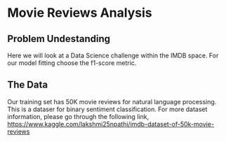 # Movie Reviews Analysis


## Problem Undestanding

Here we will look at a Data Science challenge within the IMDB space. For our model fitting choose the f1-score metric.

## The Data

Our training set has 50K movie reviews for natural language processing. This is a dataser for binary sentiment classification. For more dataset information, please go through the following link, https://www.kaggle.com/lakshmi25npathi/imdb-dataset-of-50k-movie-reviews


